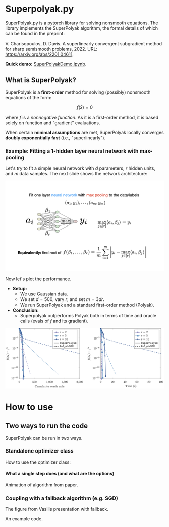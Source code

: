 # Superpolyak.py

SuperPolyak.py is a pytorch library for solving nonsmooth equations. The library implements the SuperPolyak algorithm, the formal details of which can be found in the preprint:

V. Charisopoulos, D. Davis. A superlinearly convergent subgradient method for sharp semismooth problems, 2022. URL: https://arxiv.org/abs/2201.04611.

**Quick demo:** [SuperPolyakDemo.ipynb](SuperPolyakDemo.ipynb).

## What is SuperPolyak?

SuperPolyak is a **first-order** method for solving (possibly) nonsmooth equations of the form:

$$
f(\bar x) = 0
$$

where $f$ is a _nonnegative function_. As it is a first-order method, it is based solely on function and "gradient" evaluations.

When certain **minimal assumptions** are met, SuperPolyak locally converges **doubly exponentially fast** (i.e., "superlinearly").

### Example: Fitting a 1-hidden layer neural network with max-pooling

Let's try to fit a simple neural network with $d$ parameters, $r$ hidden units, and $m$ data samples. The next slide shows the network architecture:

![An img describing problem class](figures/max_pooling_neural_network.001.png)

Now let's plot the performance. 
- **Setup:** 
  - We use Gaussian data.
  - We set $d = 500$, vary $r$, and set $m = 3dr$.
  - We run SuperPolyak and a standard first-order method (Polyak). 
- **Conclusion:** 
  - Superpolyak outperforms Polyak both in terms of time and oracle calls (evals of $f$ and its gradient).

![Performance Plot](figures/max_linear_regression.png)


# How to use

## Two ways to run the code

SuperPolyak can be run in two ways. 

### Standalone optimizer class

How to use the optimizer class:

#### What a single step does (and what are the options)

Animation of algorithm from paper.

### Coupling with a fallback algorithm (e.g. SGD)

The figure from Vasilis presentation with fallback. 

An example code.